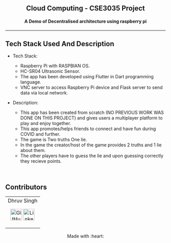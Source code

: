 <p align="center">
	<h2 align="center"> Cloud Computing - CSE3035 Project </h2>
	<h4 align="center"> A Demo of Decentralised architecture using raspberry pi <h4>
</p>
 
---
## Tech Stack Used And Description

* Tech Stack:
	- Raspberry Pi with RASPBIAN OS.
	- HC-SR04 Ultrasonic Sensor.
	- The app has been developed using Flutter in Dart programming language.
	- VNC server to access Raspberry Pi device and Flask server to send data via local network.

* Description:
	- This app has been created from scratch (NO PREVIOUS WORK WAS DONE ON THIS PROJECT) and gives users a multiplayer platform to play and enjoy together.
	- This app promotes/helps friends to connect and have fun during COVID and further.
	- The game is Two truths One lie.
	- In the game the creator/host of the game provides 2 truths and 1 lie about them.
	- The other players have to guess the lie and upon guessing correctly they recieve points.
<br>

## Contributors
<div align = "center">
<table>
<tr align="center">

<td>
Dhruv Singh
<p align="center">
<a href = "https://github.com/Dhruv0607"><img src = "http://www.iconninja.com/files/241/825/211/round-collaboration-social-github-code-circle-network-icon.svg" width="36" height = "36" alt="GitHub"/></a>
<a href = "https://www.linkedin.com/in/dhruv-singh-657755205/">
<img src = "http://www.iconninja.com/files/863/607/751/network-linkedin-social-connection-circular-circle-media-icon.svg" width="36" height="36" alt="LinkedIn"/>
</a>
</p>
</td>

</tr>
  </table>
<div>

<p align="center">
	Made with :heart:
</p>

